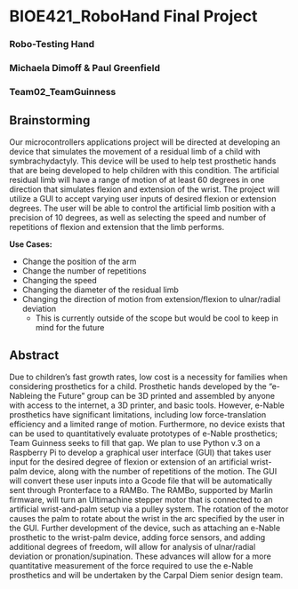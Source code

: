 # BIOE421_RoboHand Final Project 

### Robo-Testing Hand
### Michaela Dimoff & Paul Greenfield
### Team02_TeamGuinness
## Brainstorming

Our microcontrollers applications project will be directed at developing an device that simulates the movement of a residual limb of a child with symbrachydactyly. This device will be used to help test prosthetic hands that are being developed to help children with this condition. The artificial residual limb will have a range of motion of at least 60 degrees in one direction that simulates flexion and extension of the wrist. The project will utilize a GUI to accept varying user inputs of desired flexion or extension degrees. The user will be able to control the artificial limb position with a precision of 10 degrees, as well as selecting the speed and number of repetitions of flexion and extension that the limb performs. 

__Use Cases:__
* Change the position of the arm
* Change the number of repetitions 
* Changing the speed
* Changing the diameter of the residual limb
* Changing the direction of motion from extension/flexion to ulnar/radial deviation
	* This is currently outside of the scope but would be cool to keep in mind for the future

## Abstract

Due to children’s fast growth rates, low cost is a necessity for families when considering prosthetics for a child. Prosthetic hands developed by the “e-Nableing the Future” group can be 3D printed and assembled by anyone with access to the internet, a 3D printer, and basic tools. However, e-Nable prosthetics have significant limitations, including low force-translation efficiency and a limited range of motion. Furthermore, no device exists that can be used to quantitatively evaluate prototypes of e-Nable prosthetics; Team Guinness seeks to fill that gap. We plan to use Python v.3 on a Raspberry Pi to develop a graphical user interface (GUI) that takes user input for the desired degree of flexion or extension of an artificial wrist-palm device, along with the number of repetitions of the motion. The GUI will convert these user inputs into a Gcode file that will be automatically sent through Pronterface to a RAMBo. The RAMBo, supported by Marlin firmware, will turn an Ultimachine stepper motor that is connected to an artificial wrist-and-palm setup via a pulley system. The rotation of the motor causes the palm to rotate about the wrist in the arc specified by the user in the GUI. Further development of the device, such as attaching an e-Nable prosthetic to the wrist-palm device, adding force sensors, and adding additional degrees of freedom, will allow for analysis of ulnar/radial deviation or pronation/supination. These advances will allow for a more quantitative measurement of the force required to use the e-Nable prosthetics and will be undertaken by the Carpal Diem senior design team.

